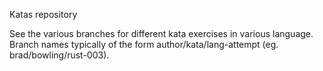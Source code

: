 Katas repository

See the various branches for different kata exercises in various language.  Branch names typically of the form author/kata/lang-attempt (eg. brad/bowling/rust-003).